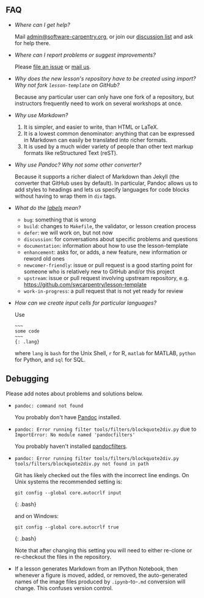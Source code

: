 ## FAQ

*   *Where can I get help?*

    Mail [admin@software-carpentry.org](mailto:admin@software-carpentry.org),
    or join our [discussion list](http://lists.software-carpentry.org/mailman/listinfo/discuss_lists.software-carpentry.org)
    and ask for help there.

*   *Where can I report problems or suggest improvements?*

    Please
    [file an issue](https://github.com/swcarpentry/lesson-template/issues?q=is%3Aopen+is%3Aissue)
    or [mail us](mailto:admin@software-carpentry.org).

*   *Why does the new lesson's repository have to be created using import? Why not fork `lesson-template` on GitHub?*

    Because any particular user can only have one fork of a repository,
    but instructors frequently need to work on several workshops at once.

*   *Why use Markdown?*

    1.  It is simpler, and easier to write, than HTML or LaTeX.
    2.  It is a lowest common denominator: anything that can be expressed in Markdown can easily be translated into richer formats.
    3.  It is used by a much wider variety of people than other text markup formats like reStructured Text (reST).

*   *Why use Pandoc?  Why not some other converter?*

    Because it supports a richer dialect of Markdown than Jekyll
    (the converter that GitHub uses by default).
    In particular, Pandoc allows us to add styles to headings
    and lets us specify languages for code blocks without having to wrap them in `div` tags.

*   *What do the [labels](https://github.com/swcarpentry/lesson-template/issues?q=is%3Aopen+is%3Aissue) mean?*

    *   `bug`: something that is wrong
    *   `build`: changes to `Makefile`, the validator, or lesson creation process
    *   `defer`: we will work on, but not now
    *   `discussion`: for conversations about specific problems and questions
    *   `documentation`: information about how to use the lesson-template
    *   `enhancement`: asks for, or adds, a new feature, new information or reword old ones
    *   `newcomer-friendly`: issue or pull request is a good starting point for someone who is relatively new to GitHub and/or this project
    *   `upstream`: issue or pull request involving upstream repository, e.g. https://github.com/swcarpentry/lesson-template
    *   `work-in-progress`: a pull request that is not yet ready for review

*   *How can we create input cells for particular languages?*

    Use

        ~~~
        some code
        ~~~
        {: .lang}

    where `lang` is `bash` for the Unix Shell, `r` for R, `matlab` for MATLAB,
    `python` for Python, and `sql` for SQL.

## Debugging

Please add notes about problems and solutions below.

*   `pandoc: command not found`

    You probably don't have [Pandoc](http://pandoc.org/installing.html) installed.

*   `pandoc: Error running filter tools/filters/blockquote2div.py`
    due to `ImportError: No module named 'pandocfilters'`

    You probably haven't installed
    [pandocfilters](https://pypi.python.org/pypi/pandocfilters/1.2.3).

*   `pandoc: Error running filter tools/filters/blockquote2div.py
    tools/filters/blockquote2div.py not found in path`

    Git has likely checked out the files with the incorrect line endings.
    On Unix systems the recommended setting is:

    ~~~
    git config --global core.autocrlf input
    ~~~
    {: .bash}

    and on Windows:

    ~~~
    git config --global core.autocrlf true
    ~~~
    {: .bash}

    Note that after changing this setting you will need to either re-clone
    or re-checkout the files in the repository.

*   If a lesson generates Markdown from an IPython Notebook,
    then whenever a figure is moved, added, or removed,
    the auto-generated names of the image files produced by `.ipynb`-to-`.md` conversion will change.
    This confuses version control.
